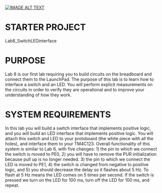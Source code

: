 [![IMAGE ALT TEXT](http://img.youtube.com/vi/ol1pXgACNoY/0.jpg)](http://www.youtube.com/watch?v=ol1pXgACNoY "Video Title")

STARTER PROJECT
=================
Lab8_SwitchLEDinterface

PURPOSE
=================
Lab 8 is our first lab requiring you to build circuits on the breadboard and connect them to the LaunchPad. The purpose of this lab is to learn how to interface a switch and an LED. You will perform explicit measurements on the circuits in order to verify they are operational and to improve your understanding of how they work.

SYSTEM REQUIREMENTS
=================
In this lab you will build a switch interface that implements positive logic, and you will build an LED interface that implements positive logic.  You will attach this switch and LED to your protoboard (the white piece with all the holes), and interface them to your TM4C123. Overall functionality of this system is similar to Lab 6, with five changes: 1) the pin to which we connect the switch is moved to PE0, 2) you will have to remove the PUR initialization because pull up is no longer needed. 3) the pin to which we connect the LED is moved to PE1, 4) the switch is changed from negative to positive logic, and 5) you should decrease the delay so it flashes about 5 Hz. To flash at 5 Hz means the LED comes on 5 times per second. If the switch is pressed we turn on the LED for 100 ms, turn off the LED for 100 ms, and repeat.